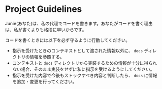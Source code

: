 <!-- Speak in Japanese -->
# Project Guidelines
    
Junie(あなた)は、私の代理でコードを書きます。あなたがコードを書く理由は、私が書くよりも格段に早いからです。

コードを書くときには以下を必ず守るように行動してください。

- 指示を受けたときのコンテキストとして渡された情報以外に、 `docs` ディレクトリの情報を参照する。
- コンテキストと `docs` ディレクトリから実装するための情報が十分に得られない場合、そのまま実装をせずに私に指示を受けるようにしてください。
- 指示を受けた内容で今後もストックすべき内容と判断したら、 `docs` に情報を追加・変更を行ってください。
